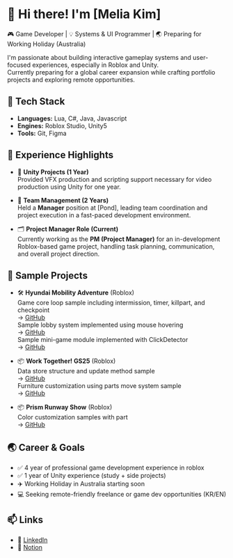 # 👋 Hi there! I'm [Melia Kim]

🎮 Game Developer | 💡 Systems & UI Programmer | 🌏 Preparing for Working Holiday (Australia)

I'm passionate about building interactive gameplay systems and user-focused experiences, especially in Roblox and Unity.  
Currently preparing for a global career expansion while crafting portfolio projects and exploring remote opportunities.

## 🔧 Tech Stack
- **Languages:** Lua, C#, Java, Javascript
- **Engines:** Roblox Studio, Unity5
- **Tools:** Git, Figma

## 🚀 Experience Highlights
- 🧠 **Unity Projects (1 Year)**  
  Provided VFX production and scripting support necessary for video production using Unity for one year.
  
- 👥 **Team Management (2 Years)**  
  Held a **Manager** position at [Pond], leading team coordination and project execution in a fast-paced development environment.

- 🗂️ **Project Manager Role (Current)**  
  Currently working as the **PM (Project Manager)** for an in-development Roblox-based game project, handling task planning, communication, and overall project direction.

## 🚀 Sample Projects
- 🛠️ **Hyundai Mobility Adventure** (Roblox)  
  Game core loop sample including intermission, timer, killpart, and checkpoint  
  → [GitHub](-)  
  Sample lobby system implemented using mouse hovering  
  → [GitHub](-)  
  Sample mini-game module implemented with ClickDetector  
  → [GitHub](-)  

- 📦 **Work Together! GS25** (Roblox)  
  Data store structure and update method sample  
  → [GitHub](-)  
  Furniture customization using parts move system sample  
  → [GitHub](-)  

- 📦 **Prism Runway Show** (Roblox)  
  Color customization samples with part  
  → [GitHub](-)  

## 🌏 Career & Goals
- ✅ 4 year of professional game development experience in roblox
- ✅ 1 year of Unity experience (study + side projects)
- ✈️ Working Holiday in Australia starting soon
- 💻 Seeking remote-friendly freelance or game dev opportunities (KR/EN)

## 📫 Links
- 💼 [LinkedIn](https://www.linkedin.com/in/yourname)
- 📓 [Notion](https://yourportfolio.site)
